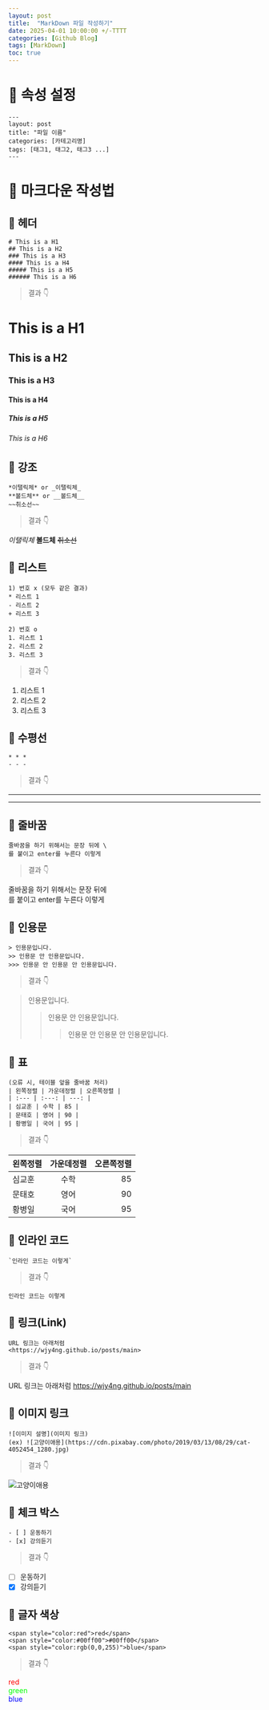 ```yaml
---
layout: post
title:  "MarkDown 파일 작성하기"
date: 2025-04-01 10:00:00 +/-TTTT
categories: [Github Blog]
tags: [MarkDown]
toc: true
---
```


# 📌 속성 설정
```
---
layout: post
title: "파일 이름"
categories: [카테고리명]
tags: [태그1, 태그2, 태그3 ...]
---
```

# 📌 마크다운 작성법
## 🔖 헤더

```
# This is a H1
## This is a H2
### This is a H3
#### This is a H4
##### This is a H5
###### This is a H6
```
> 결과 👇

# This is a H1
## This is a H2
### This is a H3
#### This is a H4
##### This is a H5
###### This is a H6



## 🔖 강조
```
*이탤릭체* or _이탤릭체_
**볼드체** or __볼드체__
~~취소선~~
```
> 결과 👇

*이탤릭체*
**볼드체**
~~취소선~~



## 🔖 리스트

```
1) 번호 x (모두 같은 결과)
* 리스트 1
- 리스트 2
+ 리스트 3

2) 번호 o
1. 리스트 1
2. 리스트 2
3. 리스트 3
```
> 결과 👇

1. 리스트 1
2. 리스트 2
3. 리스트 3



## 🔖 수평선
```
* * *
- - -
```
> 결과 👇

* * *
- - -



## 🔖 줄바꿈
```
줄바꿈을 하기 위해서는 문장 뒤에 \
를 붙이고 enter를 누른다 이렇게
```
> 결과 👇

줄바꿈을 하기 위해서는 문장 뒤에 \
를 붙이고 enter를 누른다 이렇게



## 🔖 인용문
```
> 인용문입니다.
>> 인용문 안 인용문입니다.
>>> 인용문 안 인용문 안 인용문입니다.
```
> 결과 👇

> 인용문입니다.
>> 인용문 안 인용문입니다.
>>> 인용문 안 인용문 안 인용문입니다.



## 🔖 표
```
(오류 시, 테이블 앞을 줄바꿈 처리)
| 왼쪽정렬 | 가운데정렬 | 오른쪽정렬 |
| :--- | :---: | ---: |
| 심교훈 | 수학 | 85 |
| 문태호 | 영어 | 90 |
| 황병일 | 국어 | 95 |
```
> 결과 👇

| 왼쪽정렬 | 가운데정렬 | 오른쪽정렬 |
| :--- | :---: | ---: |
| 심교훈 | 수학 | 85 |
| 문태호 | 영어 | 90 |
| 황병일 | 국어 | 95 |

## 🔖 인라인 코드
```
`인라인 코드는 이렇게`
```
> 결과 👇

`인라인 코드는 이렇게`

## 🔖 링크(Link)
```
URL 링크는 아래처럼
<https://wjy4ng.github.io/posts/main>
```
> 결과 👇

URL 링크는 아래처럼
<https://wjy4ng.github.io/posts/main>

## 🔖 이미지 링크
```
![이미지 설명](이미지 링크)
(ex) ![고양이애용](https://cdn.pixabay.com/photo/2019/03/13/08/29/cat-4052454_1280.jpg)
```

> 결과 👇

![고양이애용](https://cdn.pixabay.com/photo/2019/03/13/08/29/cat-4052454_1280.jpg)

## 🔖 체크 박스
```
- [ ] 운동하기
- [x] 강의듣기 
```
> 결과 👇

- [ ] 운동하기
- [x] 강의듣기

## 🔖 글자 색상
```
<span style="color:red">red</span>
<span style="color:#00ff00">#00ff00</span>
<span style="color:rgb(0,0,255)">blue</span>
```
> 결과 👇

<span style="color:red">red</span>\
<span style="color:#00ff00">green</span>\
<span style="color:rgb(0,0,255)">blue</span>
